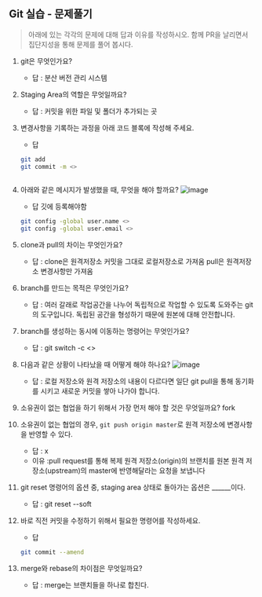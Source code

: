 ## Git 실습 - 문제풀기
> 아래에 있는 각각의 문제에 대해 답과 이유를 작성하시오.
> 함께 PR을 날리면서 집단지성을 통해 문제를 풀어 봅시다.

1. git은 무엇인가요?   
   - 답 : 분산 버전 관리 시스템
  
2. Staging Area의 역할은 무엇일까요?
   - 답 :  커밋을 위한 파일 및 폴더가 추가되는 곳

3. 변경사항을 기록하는 과정을 아래 코드 블록에 작성해 주세요.
   - 답
   ```bash
   git add
   git commit -m <>
  
   ```

4. 아래와 같은 메시지가 발생했을 때, 무엇을 해야 할까요?
![image](https://user-images.githubusercontent.com/98133984/181182281-4d01a374-62fe-4957-9a07-1efc005e35d3.png)
   - 답 깃에 등록해야함
   ```bash
   git config -global user.name <>
   git config -global user.email <>
   
   ```
5. clone과 pull의 차이는 무엇인가요?
   - 답 :  clone은 원격저장소 커밋을 그대로 로컬저장소로 가져옴 pull은 원격저장소 변경사항만 가져옴

   
6. branch를 만드는 목적은 무엇인가요?
    - 답 : 여러 갈래로 작업공간을 나누어 독립적으로 작업할 수 있도록 도와주는 git의 도구입니다. 독립된 공간을 형성하기 때문에 원본에 대해 안전합니다.

7. branch를 생성하는 동시에 이동하는 명령어는 무엇인가요?
    - 답 : git switch -c <>

8. 다음과 같은 상황이 나타났을 때 어떻게 해야 하나요?
   ![image](https://user-images.githubusercontent.com/98133984/181183354-df42d325-b839-48e1-a4c6-667c20b33d5c.png)
    - 답 : 로컬 저장소와 원격 저장소의 내용이 다르다면 일단 git pull을 통해 동기화를 시키고 새로운 커밋을 쌓아 나가야 합니다.

9.  소유권이 없는 협업을 하기 위해서 가장 먼저 해야 할 것은 무엇일까요? fork
10. 소유권이 없는 협업의 경우, `git push origin master`로 원격 저장소에 변경사항을 반영할 수 있다.
    - 답 : x
    - 이유 :pull request를 통해 복제 원격 저장소(origin)의 브랜치를 원본 원격 저장소(upstream)의 master에 반영해달라는 요청을 보냅니다
 
11. git reset 명령어의 옵션 중, staging area 상태로 돌아가는 옵션은 ______이다.
    - 답 : git reset --soft

12. 바로 직전 커밋을 수정하기 위해서 필요한 명령어를 작성하세요.
    - 답
    ```bash
    git commit --amend
    ```

13. merge와 rebase의 차이점은 무엇일까요? 
     - 답 : merge는 브랜치들을 하나로 합친다.
